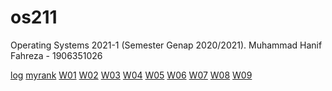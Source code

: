 

# os211

Operating Systems 2021-1 (Semester Genap 2020/2021).
Muhammad Hanif Fahreza - 1906351026

[log](TXT/mylog.txt)
[myrank](TXT/myrank.txt)
[W01](https://hanifahreza.github.io/os211/W01/)
[W02](https://hanifahreza.github.io/os211/W02/)
[W03](https://hanifahreza.github.io/os211/W03/)
[W04](https://hanifahreza.github.io/os211/W04/)
[W05](https://hanifahreza.github.io/os211/W05/)
[W06](https://hanifahreza.github.io/os211/W06/)
[W07](https://hanifahreza.github.io/os211/W07/)
[W08](https://hanifahreza.github.io/os211/W08/)
[W09](https://hanifahreza.github.io/os211/W09/)

